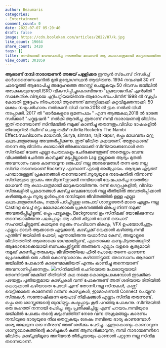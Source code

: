 ```yaml
---
author: Beaumaris
categories:
- Entertainment
comment_count: 0
date: 2022-07-07 05:20:40
draft: false
image: https://cdn.boolokam.com/articles/2022/07/k.jpg
like_count: 19664
share_count: 3420
tags: []
title: നമ്പിയായി വേഷപകർച്ച നടത്തിയ മാധവൻ ആ കഥാപാത്രമായി മാറുകയായിരുന്നു
view_count: 301059
---
```


**ആരാണ് നമ്പി നാരായണൻ** **അജയ് പള്ളിക്കര** ഇന്ത്യൻ സ്‌പേസ് റിസർച്ച് ഓർഗനൈസേഷനിൽ മുൻ ഉദ്യോഗസ്ഥൻ ആയിരുന്നു. 1994 നവംബർ 30 ന് ചാരവൃത്തി ആരോപിച്ചു അദ്ദേഹത്തെ അറസ്റ്റ് ചെയ്യുകയും 50 ദിവസം ജയിലിൽ അടക്കുകയുണ്ടായി.ISRO വികസിപ്പിച്ചുകൊണ്ടിരുന്ന "ക്രയോജനിക് എൻജിൻ " സാങ്കേതിക വിദ്യയെ ചുറ്റിപറ്റിയായിരുന്നു ആരോപണം.പിന്നീട് 1998 ൽ സുപ്രീം കോടതി ഇദ്ദേഹം നിരപരാധി ആണെന്ന് മനസ്സിലാക്കി കുറ്റവിമുക്തനാക്കി. 50 ലക്ഷം നഷ്ടപരിഹാരം നൽകാൻ വിധി വന്നു.2018 ൽ തുക നൽകി വിധി നടപ്പാക്കി. 2017 ൽ "ഓർമകളുടെ ഭ്രമണപഥം " എന്ന ആത്മകഥ,2018 ൽ ഭാരത സർക്കാർ "പദ്മഭൂഷൻ " നൽകി ആദരിച്ചു .ഇതാണ് നമ്പി നാരായണന്റ ജീവിതം ഇത് തന്നെയാണ് സിനിമയിൽ നമുക്ക് കാണിച്ചു തരുന്നതും.വിവിധ ഭാഷകളിൽ തിയേറ്ററിൽ റിലീസ് ചെയ്ത തമിഴ് സിനിമ Rocketry The Nambi Effect.സംവിധാനം മാധവൻ, Surya, simran, rajit kapur, ഒപ്പം മാധവനും മറ്റു കഥാപാത്രങ്ങളെ അവതരിപ്പിക്കുന്നു. ഇത് ജീവിത കഥയാണ്. അതുകൊണ്ട് തന്നെ ആ ജീവിതം കഥയാക്കി തിരക്കഥയാക്കി സിനിമയാക്കുമ്പോൾ ഒരു സിനിമക്ക് വേണ്ട എല്ലാ ചേരുവകളും ചേർക്കേണ്ടതുണ്ട് അതെല്ലാം വേണ്ട വിധത്തിൽ ചേർത്ത കാഴ്ച്ചക്ക്‌ മടുപ്പില്ലാതെ Lag ഇല്ലാതെ ആദ്യം മുതൽ അവസാനം വരെ കാണാവുന്ന ഒരുപാട് നല്ല അനുഭവങ്ങൾ തന്ന ഒരു നല്ല സിനിമ തന്നെയാണ് Rocketry എന്നാണ് എന്റെ അഭിപ്രായം. ആദ്യമേ എടുത്ത് പറയാനുള്ളത് പ്രകടനങ്ങൾ തന്നെയാണ്.സൂര്യയുടെ നരേഷനിൽ നിന്നാണ് സിനിമയുടെ തുടക്കം അവിടുന്ന് തുടങ്ങി നമ്പിയായി വേഷപകർച്ച നടത്തിയ മാധവൻ ആ കഥാപാത്രമായി മാറുകയായിരുന്നു. രണ്ട് ഗെറ്റപ്പുകളിൽ, വിവിധ സീനുകളിൽ പ്രകടനങ്ങൾ കാഴ്ച്ച വെക്കുമ്പോൾ നല്ല രീതിയിൽ അവതരിപ്പിക്കാൻ കഴിഞ്ഞു.ഒപ്പം സൂര്യ ഉൾപ്പെടെ നമ്പിയുടെ ജീവിതത്തിൽ ഉള്ള എല്ലാ കഥാപാത്രങ്ങൾക്കും, നമ്മൾ പഠിച്ചിട്ടുള്ള ഒരുപാട് ശാസ്ത്രജ്ഞർ മാരെ എല്ലാം നല്ല Casting വെച്ച് ഒട്ടും മോശമാക്കാതെ പ്രകടനത്തിൽ മികച്ചു നിന്ന് നമുക്ക് അവതരിപ്പിച്ചിട്ടുണ്ട്. ഒപ്പം പാട്ടുകളും, Background ഉം സിനിമക്ക് യോജിക്കുന്നവ തന്നെയായിരുന്നു പലപ്പോഴും ആ ഫീൽ കിട്ടാൻ വേണ്ടി ഒരുപാട് സഹായിച്ചിട്ടുമുണ്ട്.കഥയുടെ ഒഴുക്കും സംവിധാന മികവും, VFX ഉപയോഗിച്ചതും എല്ലാം ഓവർ ആക്കാതെ എടുക്കാൻ, കാഴ്ച്ചക്ക് വെക്കാൻ കഴിഞ്ഞു.നമ്പി എന്തിന് ജയിലിൽ പോയി, എന്തായിരുന്നു യഥാർത്ഥ കേസ്, അയ്യാളുടെ ജീവിതത്തിൽ ആരൊക്കെ ഭാഗമായിട്ടുണ്ട്, ഏതൊക്കെ കണ്ടുപിടുത്തങ്ങളിൽ ആരോടൊക്കെയായി ബന്ധപ്പെട്ടിട്ടുണ്ട് അങ്ങനെ എല്ലാം വളരെ കൃത്യമായി നമുക്ക് കാണിച്ചു തരുകയും ജീവിതത്തിലെ ഫീൽ പോലെ തന്നെ കാണുന്ന പ്രേഷകരിൽ ഒരു ഫീൽ കൊണ്ടുവരാനും കഴിഞ്ഞിട്ടുണ്ട്. അവസാനം ആരാണ് ജയിലിൽ പോകാൻ കാരണമാക്കിയത് എന്നും കാണിച്ചു തന്നെയാണ് അവസാനിപ്പിക്കുന്നതും. ![](https://cdn.boolokam.com/articles/2022/07/k.jpg)സിനിമയിൽ ചെറിയൊരു പോരായ്മയായി തോന്നിയത് മേക്കിങ് രീതിയിൽ കഥ നമ്മെ കൊണ്ടുപോകുമ്പോൾ ഇടക്കിടെ പഴയതും പുതിയതുമായ കാഴ്ച്ചകൾ വന്ന് പോകുന്നുണ്ട് അത്‌ ശരിയായ രീതിയിൽ കൊടുക്കാൻ കഴിയാതെ പോയി എന്ന് തോന്നി.നല്ല സീനുകൾ, കണ്ണ് വെട്ടിക്കാതെ കാണേണ്ടി വരുന്ന കാഴ്ച്ചകൾ, ഇമോഷണൽ Connect ചെയ്യുന്ന സീനുകൾ, സന്തോഷിക്കുന്ന ഒരുപാട് നിമിഷങ്ങൾ എല്ലാം സിനിമ തരുന്നുണ്ട്. ഒപ്പം ഒരു ശാസ്ത്രഞ്ജന്റെ ബുദ്ധിമുട്ടും കഷ്ടപ്പാടും കൂടി പറഞ്ഞു പോകുന്നു. സിനിമയിൽ ഒരു രംഗത്ത് നന്നായി പേടിച്ചു. ഒട്ടും പ്രതീക്ഷിച്ചില്ല എന്ന് പറയാം.നമ്പിയുടെ ജയിലിൽ പോക്കും തന്റെ കുടുംബത്തിന് നേരേ വന്ന അക്രമങ്ങളും കാരണം നമ്പിയുടെ ഭാര്യയുടെ നില തെറ്റുകയും ശേഷം നമ്പിയെ ഭാര്യ കാണുമ്പോൾ ഭാര്യ അലറുന്ന ഒരു സീനുണ്ട് അത്‌ ശരിക്കും പേടിച്ചു. എന്തുകൊണ്ടും കാണാവുന്ന ശാസ്ത്രലോകത്തിന്റെ കാഴ്ച്ചകൾ കണ്ട് ആസ്വദിക്കാവുന്ന, നമ്പി നാരായണൻറെ ജീവിതം കാഴ്ച്ചയിലൂടെ അറിയാൻ തീർച്ചയായും കാണാൻ പറ്റുന്ന നല്ല സിനിമ തന്നെയാണ്.